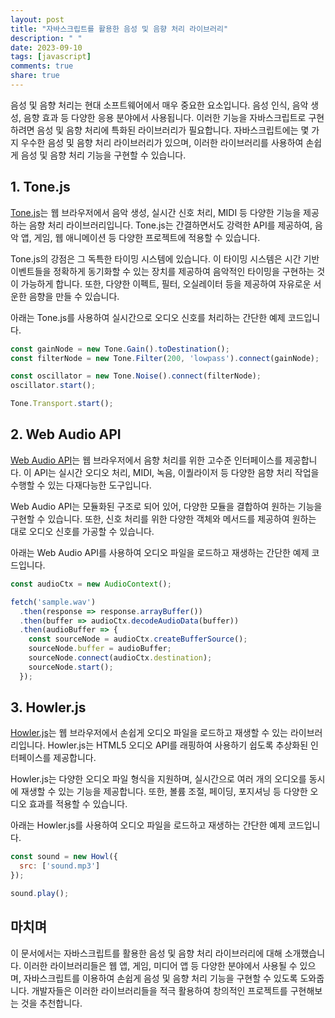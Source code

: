 ```yaml
---
layout: post
title: "자바스크립트를 활용한 음성 및 음향 처리 라이브러리"
description: " "
date: 2023-09-10
tags: [javascript]
comments: true
share: true
---
```


음성 및 음향 처리는 현대 소프트웨어에서 매우 중요한 요소입니다. 음성 인식, 음악 생성, 음향 효과 등 다양한 응용 분야에서 사용됩니다. 이러한 기능을 자바스크립트로 구현하려면 음성 및 음향 처리에 특화된 라이브러리가 필요합니다. 자바스크립트에는 몇 가지 우수한 음성 및 음향 처리 라이브러리가 있으며, 이러한 라이브러리를 사용하여 손쉽게 음성 및 음향 처리 기능을 구현할 수 있습니다.

## 1. Tone.js

[Tone.js](https://tonejs.github.io/)는 웹 브라우저에서 음악 생성, 실시간 신호 처리, MIDI 등 다양한 기능을 제공하는 음향 처리 라이브러리입니다. Tone.js는 간결하면서도 강력한 API를 제공하여, 음악 앱, 게임, 웹 애니메이션 등 다양한 프로젝트에 적용할 수 있습니다.

Tone.js의 강점은 그 독특한 타이밍 시스템에 있습니다. 이 타이밍 시스템은 시간 기반 이벤트들을 정확하게 동기화할 수 있는 장치를 제공하여 음악적인 타이밍을 구현하는 것이 가능하게 합니다. 또한, 다양한 이펙트, 필터, 오실레이터 등을 제공하여 자유로운 서운한 음향을 만들 수 있습니다.

아래는 Tone.js를 사용하여 실시간으로 오디오 신호를 처리하는 간단한 예제 코드입니다.

```javascript
const gainNode = new Tone.Gain().toDestination();
const filterNode = new Tone.Filter(200, 'lowpass').connect(gainNode);

const oscillator = new Tone.Noise().connect(filterNode);
oscillator.start();

Tone.Transport.start();
```

## 2. Web Audio API

[Web Audio API](https://developer.mozilla.org/en-US/docs/Web/API/Web_Audio_API)는 웹 브라우저에서 음향 처리를 위한 고수준 인터페이스를 제공합니다. 이 API는 실시간 오디오 처리, MIDI, 녹음, 이퀄라이저 등 다양한 음향 처리 작업을 수행할 수 있는 다재다능한 도구입니다.

Web Audio API는 모듈화된 구조로 되어 있어, 다양한 모듈을 결합하여 원하는 기능을 구현할 수 있습니다. 또한, 신호 처리를 위한 다양한 객체와 메서드를 제공하여 원하는 대로 오디오 신호를 가공할 수 있습니다.

아래는 Web Audio API를 사용하여 오디오 파일을 로드하고 재생하는 간단한 예제 코드입니다.

```javascript
const audioCtx = new AudioContext();

fetch('sample.wav')
  .then(response => response.arrayBuffer())
  .then(buffer => audioCtx.decodeAudioData(buffer))
  .then(audioBuffer => {
    const sourceNode = audioCtx.createBufferSource();
    sourceNode.buffer = audioBuffer;
    sourceNode.connect(audioCtx.destination);
    sourceNode.start();
  });
```

## 3. Howler.js

[Howler.js](https://howlerjs.com/)는 웹 브라우저에서 손쉽게 오디오 파일을 로드하고 재생할 수 있는 라이브러리입니다. Howler.js는 HTML5 오디오 API를 래핑하여 사용하기 쉽도록 추상화된 인터페이스를 제공합니다.

Howler.js는 다양한 오디오 파일 형식을 지원하며, 실시간으로 여러 개의 오디오를 동시에 재생할 수 있는 기능을 제공합니다. 또한, 볼륨 조절, 페이딩, 포지셔닝 등 다양한 오디오 효과를 적용할 수 있습니다.

아래는 Howler.js를 사용하여 오디오 파일을 로드하고 재생하는 간단한 예제 코드입니다.

```javascript
const sound = new Howl({
  src: ['sound.mp3']
});

sound.play();
```

## 마치며

이 문서에서는 자바스크립트를 활용한 음성 및 음향 처리 라이브러리에 대해 소개했습니다. 이러한 라이브러리들은 웹 앱, 게임, 미디어 앱 등 다양한 분야에서 사용될 수 있으며, 자바스크립트를 이용하여 손쉽게 음성 및 음향 처리 기능을 구현할 수 있도록 도와줍니다. 개발자들은 이러한 라이브러리들을 적극 활용하여 창의적인 프로젝트를 구현해보는 것을 추천합니다.